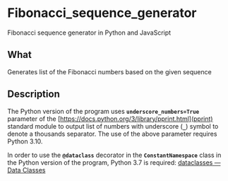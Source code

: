 # Fibonacci_sequence_generator

Fibonacci sequence generator in Python and JavaScript

## What

Generates list of the Fibonacci numbers based on the given sequence

## Description

 The Python version of the program uses **`underscore_numbers=True`** parameter of the [https://docs.python.org/3/library/pprint.html](pprint) standard module to output list of numbers with underscore (**`_`**) symbol to denote a thousands separator. The use of the above parameter requires Python 3.10.

 In order to use the **`@dataclass`** decorator in the **`ConstantNamespace`** class in the Python version of the program, Python 3.7 is required: [dataclasses — Data Classes](https://docs.python.org/3/library/dataclasses.html#module-dataclasses)
